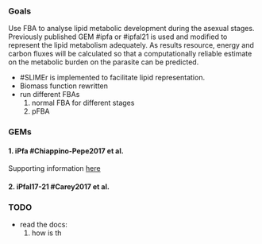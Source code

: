 ### Goals
Use FBA to analyse lipid metabolic development during the asexual stages. Previously published GEM #ipfa or #ipfal21 is used and modified to represent the lipid metabolism adequately. As results resource, energy and carbon fluxes will be calculated so that a computationally reliable estimate on the metabolic burden on the parasite can be predicted. 
- #SLIMEr is implemented to facilitate lipid representation.
- Biomass function rewritten
- run different FBAs
	1. normal FBA for different stages
	2.  pFBA  
### GEMs
#### 1. iPfa #Chiappino-Pepe2017 et al.
Supporting information [here](https://doi.org/10.1371/journal.pcbi.1005397.s001)

#### 2. iPfal17-21 #Carey2017 et al.

### TODO
- read the docs:
	1. how is th
